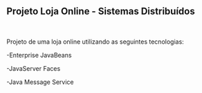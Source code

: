 ## Projeto Loja Online - Sistemas Distribuídos
<br>

Projeto de uma loja online utilizando as seguintes tecnologias:  


-Enterprise JavaBeans


-JavaServer Faces


-Java Message Service  
